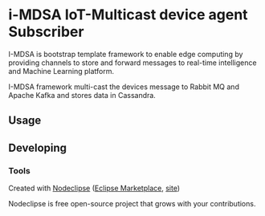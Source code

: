 # i-MDSA IoT-Multicast device agent Subscriber
I-MDSA is bootstrap template framework to enable edge computing by providing channels to store and forward messages to real-time intelligence and Machine Learning platform. 

I-MDSA framework multi-cast the devices message to Rabbit MQ and Apache Kafka and stores data in Cassandra.

## Usage



## Developing



### Tools

Created with [Nodeclipse](https://github.com/Nodeclipse/nodeclipse-1)
 ([Eclipse Marketplace](http://marketplace.eclipse.org/content/nodeclipse), [site](http://www.nodeclipse.org))   

Nodeclipse is free open-source project that grows with your contributions.

